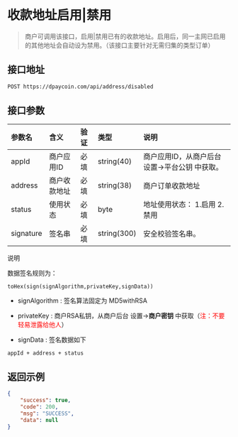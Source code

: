 # 收款地址启用|禁用

> 商户可调用该接口，启用|禁用已有的收款地址。启用后，同一主网已启用的其他地址会自动设为禁用。（该接口主要针对无需归集的类型订单）

## 接口地址

```bash
POST https://dpaycoin.com/api/address/disabled
```

## 接口参数

| 参数名    | 含义       | 验证 | 类型        | 说明                                           |
| :-------- | :--------- | :--- | :---------- | :--------------------------------------------- |
| appId     | 商户应用ID | 必填 | string(40)  | 商户应用ID，从商户后台 设置->平台公钥 中获取。 |
| address | 商户收款地址 | 必填 | string(38) | 商户订单收款地址 |
| status | 使用状态 | 必填 | byte | 地址使用状态： 1.启用  2.禁用 |
| signature | 签名串     | 必填 | string(300) | 安全校验签名串。                               |

说明

数据签名规则为：

```
toHex(sign(signAlgorithm,privateKey,signData))
```

- signAlgorithm : 签名算法固定为 MD5withRSA 

- privateKey : 商户RSA私钥，从商户后台 设置->**商户密钥** 中获取（<font color=red>注：不要轻易泄露给他人</font>）

- signData :  签名数据如下

```
appId + address + status
```


## 返回示例

```json
{
    "success": true,
    "code": 200,
    "msg": "SUCCESS",
    "data": null
}
```